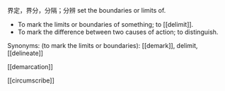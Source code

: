 界定，界分，分隔；分辨
set the boundaries or limits of.

- To mark the limits or boundaries of something; to [[delimit]]. 
- To mark the difference between two causes of action; to distinguish.


Synonyms: (to mark the limits or boundaries): [[demark]], delimit, [[delineate]]


[[demarcation]]

[[circumscribe]]